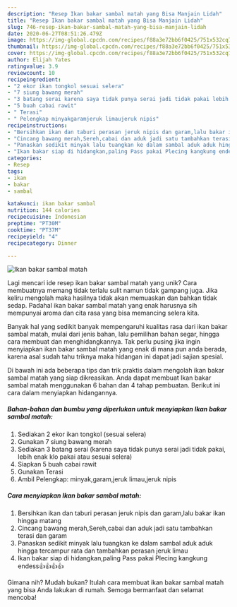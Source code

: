 ```yaml
---
description: "Resep Ikan bakar sambal matah yang Bisa Manjain Lidah"
title: "Resep Ikan bakar sambal matah yang Bisa Manjain Lidah"
slug: 746-resep-ikan-bakar-sambal-matah-yang-bisa-manjain-lidah
date: 2020-06-27T08:51:26.479Z
image: https://img-global.cpcdn.com/recipes/f88a3e72bb6f0425/751x532cq70/ikan-bakar-sambal-matah-foto-resep-utama.jpg
thumbnail: https://img-global.cpcdn.com/recipes/f88a3e72bb6f0425/751x532cq70/ikan-bakar-sambal-matah-foto-resep-utama.jpg
cover: https://img-global.cpcdn.com/recipes/f88a3e72bb6f0425/751x532cq70/ikan-bakar-sambal-matah-foto-resep-utama.jpg
author: Elijah Yates
ratingvalue: 3.9
reviewcount: 10
recipeingredient:
- "2 ekor ikan tongkol sesuai selera"
- "7 siung bawang merah"
- "3 batang serai karena saya tidak punya serai jadi tidak pakai lebih enak klo pakai atau sesuai selera"
- "5 buah cabai rawit"
- " Terasi"
- " Pelengkap minyakgaramjeruk limaujeruk nipis"
recipeinstructions:
- "Bersihkan ikan dan taburi perasan jeruk nipis dan garam,lalu bakar ikan hingga matang"
- "Cincang bawang merah,Sereh,cabai dan aduk jadi satu tambahkan terasi dan garam"
- "Panaskan sedikit minyak lalu tuangkan ke dalam sambal aduk aduk hingga tercampur rata dan tambahkan perasan jeruk limau"
- "Ikan bakar siap di hidangkan,paling Pass pakai Plecing kangkung endess👍👍👍👍"
categories:
- Resep
tags:
- ikan
- bakar
- sambal

katakunci: ikan bakar sambal 
nutrition: 144 calories
recipecuisine: Indonesian
preptime: "PT30M"
cooktime: "PT37M"
recipeyield: "4"
recipecategory: Dinner

---
```



![Ikan bakar sambal matah](https://img-global.cpcdn.com/recipes/f88a3e72bb6f0425/751x532cq70/ikan-bakar-sambal-matah-foto-resep-utama.jpg)

Lagi mencari ide resep ikan bakar sambal matah yang unik? Cara membuatnya memang tidak terlalu sulit namun tidak gampang juga. Jika keliru mengolah maka hasilnya tidak akan memuaskan dan bahkan tidak sedap. Padahal ikan bakar sambal matah yang enak harusnya sih mempunyai aroma dan cita rasa yang bisa memancing selera kita.

Banyak hal yang sedikit banyak mempengaruhi kualitas rasa dari ikan bakar sambal matah, mulai dari jenis bahan, lalu pemilihan bahan segar, hingga cara membuat dan menghidangkannya. Tak perlu pusing jika ingin menyiapkan ikan bakar sambal matah yang enak di mana pun anda berada, karena asal sudah tahu triknya maka hidangan ini dapat jadi sajian spesial.




Di bawah ini ada beberapa tips dan trik praktis dalam mengolah ikan bakar sambal matah yang siap dikreasikan. Anda dapat membuat Ikan bakar sambal matah menggunakan 6 bahan dan 4 tahap pembuatan. Berikut ini cara dalam menyiapkan hidangannya.

<!--inarticleads1-->

##### Bahan-bahan dan bumbu yang diperlukan untuk menyiapkan Ikan bakar sambal matah:

1. Sediakan 2 ekor ikan tongkol (sesuai selera)
1. Gunakan 7 siung bawang merah
1. Sediakan 3 batang serai (karena saya tidak punya serai jadi tidak pakai, lebih enak klo pakai atau sesuai selera)
1. Siapkan 5 buah cabai rawit
1. Gunakan  Terasi
1. Ambil  Pelengkap: minyak,garam,jeruk limau,jeruk nipis




<!--inarticleads2-->

##### Cara menyiapkan Ikan bakar sambal matah:

1. Bersihkan ikan dan taburi perasan jeruk nipis dan garam,lalu bakar ikan hingga matang
1. Cincang bawang merah,Sereh,cabai dan aduk jadi satu tambahkan terasi dan garam
1. Panaskan sedikit minyak lalu tuangkan ke dalam sambal aduk aduk hingga tercampur rata dan tambahkan perasan jeruk limau
1. Ikan bakar siap di hidangkan,paling Pass pakai Plecing kangkung endess👍👍👍👍




Gimana nih? Mudah bukan? Itulah cara membuat ikan bakar sambal matah yang bisa Anda lakukan di rumah. Semoga bermanfaat dan selamat mencoba!
